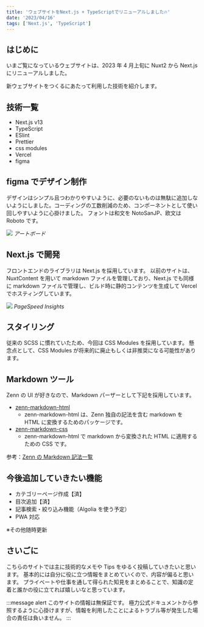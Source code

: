 ```yaml
---
title: 'ウェブサイトをNext.js + TypeScriptでリニューアルしました🔥'
date: '2023/04/16'
tags: ['Next.js', 'TypeScript']
---
```


## はじめに

いまご覧になっているウェブサイトは、2023 年 4 月上旬に Nuxt2 から Next.js にリニューアルしました。

新ウェブサイトをつくるにあたって利用した技術を紹介します。

## 技術一覧

- Next.js v13
- TypeScript
- ESlint
- Prettier
- css modules
- Vercel
- figma

## figma でデザイン制作

デザインはシンプル且つわかりやすいように、必要のないものは無駄に追加しないようにしました。コーディングの工数削減のため、コンポーネントとして使い回しやすいように心掛けました。
フォントは和文を NotoSanJP、欧文は Roboto です。

![](/images/blog/about/img01.png)
_アートボード_

## Next.js で開発

フロントエンドのライブラリは Next.js を採用しています。
以前のサイトは、NuxtContent を用いて markdown ファイルを管理しており、Next.js でも同様に markdown ファイルで管理し、ビルド時に静的コンテンツを生成して Vercel でホスティングしています。

![](/images/blog/about/img02.png)
_PageSpeed Insights_

## スタイリング

従来の SCSS に慣れていたため、今回は CSS Modules を採用しています。
懸念点として、CSS Modules が将来的に廃止もしくは非推奨になる可能性があります。

## Markdown ツール

Zenn の UI が好きなので、Markdown パーザーとして下記を採用しています。

- [zenn-markdown-html](https://www.npmjs.com/package/zenn-markdown-html)
  - zenn-markdown-html は、Zenn 独自の記法を含む markdown を HTML に変換するためのパッケージです。
- [zenn-markdown-css](https://www.npmjs.com/package/zenn-content-css)
  - zenn-markdown-html で markdown から変換された HTML に適用するための CSS です。

参考：[Zenn の Markdown 記法一覧](https://zenn.dev/zenn/articles/markdown-guide)

## 今後追加していきたい機能

- カテゴリーページ作成【済】
- 目次追加【済】
- 記事検索・絞り込み機能（Algolia を使う予定）
- PWA 対応

※その他随時更新

## さいごに

こちらのサイトでは主に技術的なメモや Tips をゆるく投稿していきたいと思います。
基本的には自分に役に立つ情報をまとめていくので、内容が偏ると思います。
プライベートや仕事を通して得られた知見をまとめることで、知識の定着と誰かの役に立てれば嬉しいなと思っています。

:::message alert
このサイトの情報は無保証です。
極力公式ドキュメントから参照するように心掛けますが、情報を利用したことによるトラブル等が発生した場合の責任は負いません。
:::
